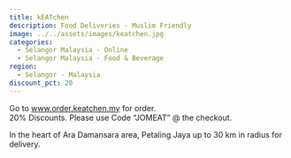 ```yaml
---
title: kEATchen
description: Food Deliveries - Muslim Friendly
image: ../../assets/images/keatchen.jpg
categories:
  - Selangor Malaysia - Online
  - Selangor Malaysia - Food & Beverage
region:
  - Selangor - Malaysia
discount_pct: 20
---
```


Go to www.order.keatchen.my for order.\
20% Discounts. Please use Code “JOMEAT” @ the checkout.

In the heart of Ara Damansara area, Petaling Jaya up to 30 km in radius for delivery.
